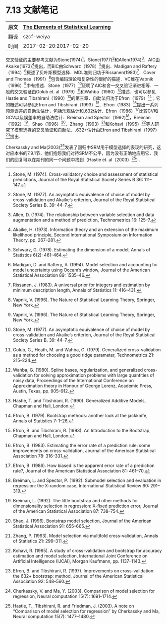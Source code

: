 # 7.13 文献笔记

| 原文   | [The Elements of Statistical Learning](https://web.stanford.edu/~hastie/ElemStatLearn/printings/ESLII_print12.pdf) |
| ---- | ---------------------------------------- |
| 翻译   | szcf-weiya                               |
| 时间   | 2017-02-20:2017-02-20                    |

交叉验证的主要参考文献为Stone(1974)[^1]，Stone(1977)[^2]和Allen(1974)[^3]．AIC由Akaike(1973)[^4]提出，而BIC由Schwarz（1978）[^5]提出．Madigan and Raftery（1994）[^6]概述了贝叶斯模型选择．MDL准则归功于Rissanen(1983)[^7]．Cover and Thomas（1991）[^8]包含编码理论和复杂性的很好的描述．VC维在Vapnik（1996）[^8]中有描述．Stone（1977）[^2]证明了AIC和舍一交叉验证渐进相等．一般的交叉验证由Golub et. al（1979）[^10]和Wahba（1980）[^11]描述．也可以参见Hastie and Tibshirani（1990）[^12]的第三章．自助法归功于Efron（1979）[^13]；它的概述可以参见Efron and Tibshirani（1993）[^14]．Efron（1983）[^15]提出一系列预测误差的自助法估计，包括乐观估计和.632估计．Efron（1986）[^16]比较CV和GCV以及误差率的自助法估计．Breiman and Spector（1992)[^17]，Breiman（1992）[^18]，Shao（1996）[^19]，Zhang（1993）[^20]和Kohavi（1995）[^21]等人研究了模型选择的交叉验证和自助法．.632+估计由Efron and Tibshirani（1997）[^22]提出．

Cherkassky and Ma(2003)[^23]发表了回归中SRM用于模型选择的表现的研究，这对应本书的7.9.1节．他们抱怨我们对待SRM不公平，因为没有正确地应用它．我们的回复可以在期刊的同一个问题中找到（Hastie et. al（2003）[^24]）．

[^1]: Stone, M. (1974). Cross-validatory choice and assessment of statistical predictions, Journal of the Royal Statistical Society Series B 36: 111–147.
[^2]: Stone, M. (1977). An asymptotic equivalence of choice of model by cross-validation and Akaike’s criterion, Journal of the Royal Statistical Society Series B. 39: 44–7.
[^3]: Allen, D. (1974). The relationship between variable selection and data augmentation and a method of prediction, Technometrics 16: 125–7.
[^4]: Akaike, H. (1973). Information theory and an extension of the maximum likelihood principle, Second International Symposium on Information Theory, pp. 267–281.
[^5]: Schwarz, G. (1978). Estimating the dimension of a model, Annals of Statistics 6(2): 461–464.
[^6]: Madigan, D. and Raftery, A. (1994). Model selection and accounting for model uncertainty using Occam’s window, Journal of the American Statistical Association 89: 1535–46.
[^7]: Rissanen, J. (1983). A universal prior for integers and estimation by minimum description length, Annals of Statistics 11: 416–431.
[^8]: Vapnik, V. (1996). The Nature of Statistical Learning Theory, Springer, New York.
[^10]: Golub, G., Heath, M. and Wahba, G. (1979). Generalized cross-validation as a method for choosing a good ridge parameter, Technometrics 21: 215–224.
[^11]: Wahba, G. (1980). Spline bases, regularization, and generalized cross-validation for solving approximation problems with large quantities of noisy data, Proceedings of the International Conference on Approximation theory in Honour of George Lorenz, Academic Press, Austin, Texas, pp. 905–912.
[^12]: Hastie, T. and Tibshirani, R. (1990). Generalized Additive Models, Chapman and Hall, London.
[^13]: Efron, B. (1979). Bootstrap methods: another look at the jackknife, Annals of Statistics 7: 1–26.
[^14]: Efron, B. and Tibshirani, R. (1993). An Introduction to the Bootstrap, Chapman and Hall, London.
[^15]: Efron, B. (1983). Estimating the error rate of a prediction rule: some improvements on cross-validation, Journal of the American Statistical Association 78: 316–331.
[^16]: Efron, B. (1986). How biased is the apparent error rate of a prediction rule?, Journal of the American Statistical Association 81: 461–70.
[^17]: Breiman, L. and Spector, P. (1992). Submodel selection and evaluation in regression: the X-random case, International Statistical Review 60: 291–319.
[^18]: Breiman, L. (1992). The little bootstrap and other methods for dimensionality selection in regression: X-fixed prediction error, Journal of the American Statistical Association 87: 738–754.
[^19]: Shao, J. (1996). Bootstrap model selection, Journal of the American Statistical Association 91: 655–665.
[^20]: Zhang, P. (1993). Model selection via multifold cross-validation, Annals of Statistics 21: 299–311.
[^21]: Kohavi, R. (1995). A study of cross-validation and bootstrap for accuracy estimation and model selection, International Joint Conference
on Artificial Intelligence (IJCAI), Morgan Kaufmann, pp. 1137–1143.
[^22]: Efron, B. and Tibshirani, R. (1997). Improvements on cross-validation: the 632+ bootstrap: method, Journal of the American Statistical Association 92: 548–560.
[^23]: Cherkassky, V. and Ma, Y. (2003). Comparison of model selection for regression, Neural computation 15(7): 1691–1714.
[^24]: Hastie, T., Tibshirani, R. and Friedman, J. (2003). A note on “Comparison of model selection for regression” by Cherkassky and Ma, Neural computation 15(7): 1477–1480.
